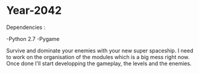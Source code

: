 # Year-2042

Dependencies :

-Python 2.7
-Pygame

Survive and dominate your enemies with your new super spaceship.
I need to work on the organisation of the modules which is a big mess right now. Once done I'll start developping the gameplay, the levels and the enemies.
